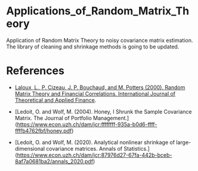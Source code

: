 # Applications_of_Random_Matrix_Theory

Application of Random Matrix Theory to noisy covariance matrix estimation. 
The library of cleaning and shrinkage methods is going to be updated.

# References
- [Laloux, L., P. Cizeau, J. P. Bouchaud, and M. Potters (2000). Random Matrix Theory and Financial Correlations. International Journal of Theoretical and Applied Finance](https://www.math.nyu.edu/~avellane/LalouxPCA.pdf). 

- [Ledoit, O. and Wolf, M. (2004). Honey, I Shrunk the Sample Covariance Matrix. The Journal of Portfolio Management.] (https://www.econ.uzh.ch/dam/jcr:ffffffff-935a-b0d6-ffff-ffffb4762fbf/honey.pdf)

- [Ledoit, O. and Wolf, M. (2020). Analytical nonlinear shrinkage of large-dimensional covariance matrices. Annals of Statistics.] (https://www.econ.uzh.ch/dam/jcr:87976d27-67fa-442b-bceb-8af7a0681ba2/annals_2020.pdf)
